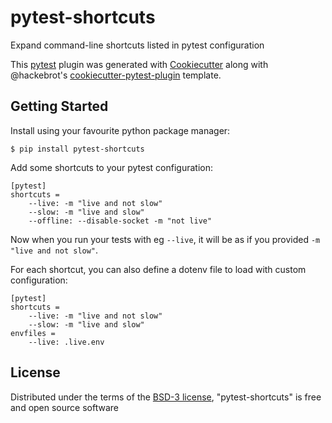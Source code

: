 # pytest-shortcuts

Expand command-line shortcuts listed in pytest configuration

This [pytest](https://github.com/pytest-dev/pytest) plugin was generated with [Cookiecutter](https://github.com/audreyr/cookiecutter) along with @hackebrot's [cookiecutter-pytest-plugin](https://github.com/pytest-dev/cookiecutter-pytest-plugin) template.

## Getting Started

Install using your favourite python package manager:

```no-highlight
$ pip install pytest-shortcuts
```

Add some shortcuts to your pytest configuration:

```no-highlight
[pytest]
shortcuts =
    --live: -m "live and not slow"
    --slow: -m "live and slow"
    --offline: --disable-socket -m "not live"
```

Now when you run your tests with eg `--live`, it will be as if you provided `-m "live and not slow"`.

For each shortcut, you can also define a dotenv file to load with custom configuration:

```no-highlight
[pytest]
shortcuts =
    --live: -m "live and not slow"
    --slow: -m "live and slow"
envfiles =
    --live: .live.env
```

## License

Distributed under the terms of the [BSD-3 license](http://opensource.org/licenses/BSD-3-Clause), "pytest-shortcuts" is free and open source software


  [Cookiecutter]: https://github.com/audreyr/cookiecutter
  [@hackebrot]: https://github.com/hackebrot
  [MIT]: http://opensource.org/licenses/MIT
  [BSD-3]: http://opensource.org/licenses/BSD-3-Clause
  [GNU GPL v3.0]: http://www.gnu.org/licenses/gpl-3.0.txt
  [Apache Software License 2.0]: http://www.apache.org/licenses/LICENSE-2.0
  [cookiecutter-pytest-plugin]: https://github.com/pytest-dev/cookiecutter-pytest-plugin
  [file an issue]: https://github.com/willhardy/pytest-shortcuts/issues
  [pytest]: https://github.com/pytest-dev/pytest
  [tox]: https://tox.readthedocs.io/en/latest/
  [pip]: https://pypi.org/project/pip/
  [PyPI]: https://pypi.org/project
